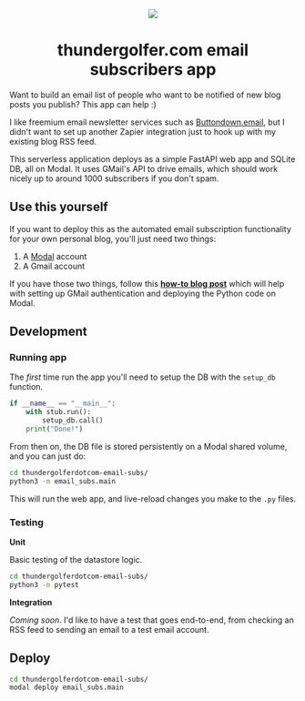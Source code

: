 <p align="center" width="300px">
  <img src="https://user-images.githubusercontent.com/12058921/212502857-dec4b39f-9c24-45d4-ae34-89e6b19c4ba7.png"/>
</p>

<h1 align="center">thundergolfer.com email subscribers app</h1>

Want to build an email list of people who want to be notified of new blog posts you publish?
This app can help :)

I like freemium email newsletter services such as [Buttondown.email](https://buttondown.email/), but I didn't
want to set up another Zapier integration just to hook up with my existing blog RSS feed.

This serverless application deploys as a simple FastAPI web app and SQLite DB, all on Modal. It uses GMail's
API to drive emails, which should work nicely up to around 1000 subscribers if you don't spam.

## Use this yourself

If you want to deploy this as the automated email subscription functionality
for your own personal blog, you'll just need two things:

1. A [Modal](https://modal.com) account
2. A Gmail account

If you have those two things, follow this [**how-to blog post**](https://thundergolfer.com/modal/newsletter/email/2023/01/09/email-subscribers-with-modal/) which will
help with setting up GMail authentication and deploying the Python code on Modal.

## Development

### Running app

The _first_ time run the app you'll need to setup the DB with the `setup_db` function.

```python
if __name__ == "__main__":
    with stub.run():
        setup_db.call()
    print("Done!")
```

From then on, the DB file is stored persistently on a Modal shared volume, and you can just do:

```sh
cd thundergolferdotcom-email-subs/
python3 -m email_subs.main
```

This will run the web app, and live-reload changes you make to the `.py` files.

### Testing

**Unit**

Basic testing of the datastore logic.

```sh
cd thundergolferdotcom-email-subs/
python3 -m pytest
```

**Integration**

_Coming soon_. I'd like to have a test that goes end-to-end, from checking an RSS
feed to sending an email to a test email account.

## Deploy

```sh
cd thundergolferdotcom-email-subs/
modal deploy email_subs.main
```
